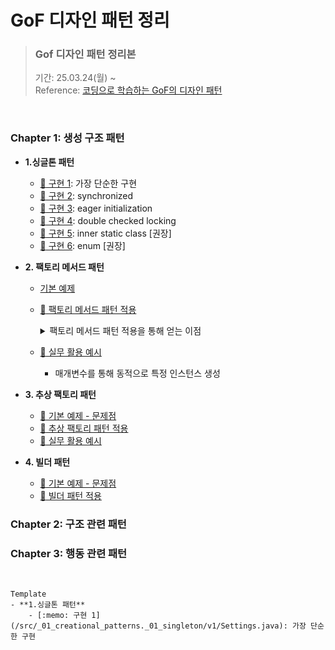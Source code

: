 # GoF 디자인 패턴 정리

> ### Gof 디자인 패턴 정리본 <br>
> 기간: 25.03.24(월) ~   <br>
> Reference: [ 코딩으로 학습하는 GoF의 디자인 패턴](https://www.inflearn.com/course/%EB%94%94%EC%9E%90%EC%9D%B8-%ED%8C%A8%ED%84%B4/dashboard)

<br>


 ###  Chapter 1: 생성 구조 패턴

- **1.싱글톤 패턴**
    - [:memo: 구현 1](/src/_01_creational_patterns/_01_singleton/v1/Settings.java): 가장 단순한 구현
    - [:memo: 구현 2](/src/_01_creational_patterns/_01_singleton/v2/Settings.java): synchronized
    - [:memo: 구현 3](/src/_01_creational_patterns/_01_singleton/v3/Settings.java): eager initialization
    - [:memo: 구현 4](/src/_01_creational_patterns/_01_singleton/v4/Settings.java): double checked locking
    - [:memo: 구현 5](/src/_01_creational_patterns/_01_singleton/v5/Settings.java): inner static class [권장]
    - [:memo: 구현 6](/src/_01_creational_patterns/_01_singleton/v6/Settings.java): enum [권장]

- **2. 팩토리 메서드 패턴**
  - [기본 예제](/src/_01_creational_patterns/_02_factory_method/_01_before) 
  - [:memo: 팩토리 메서드 패턴 적용](/src/_01_creational_patterns/_02_factory_method/_02_after)
      <details>
        <summary>팩토리 메서드 패턴 적용을 통해 얻는 이점</summary>
        - 객체 생성 책임 분리<br/>
        - OCP 준수<br/>
          ✲ OCP: '확장'에는 열려있고, '변경'에는 닫혀있어야 한다.'<br>
           → '다형성', '상속', '캡슐화'
      </details>
    
  - [:memo: 실무 활용 예시](/src/_01_creational_patterns/_02_factory_method/_03_java)
  
    - 매개변수를 통해 동적으로 특정 인스턴스 생성
  
- **3. 추상 팩토리 패턴**
  - [:memo: 기본 예제 - 문제점](/src/_01_creational_patterns/_03_abstract_factory/_01_before/WhiteshipFactory.java)
  - [:memo: 추상 팩토리 패턴 적용](/src/_01_creational_patterns/_03_abstract_factory/_02_after/ShipInventory.java)
  - [:memo: 실무 활용 예시](/src/_01_creational_patterns/_03_abstract_factory/_03_java/spring)

- **4. 빌더 패턴**
  - [:memo: 기본 예제 - 문제점](/src/_01_creational_patterns/_04_builder/_01_before/App.java)
  - [:memo: 빌더 패턴 적용](/src/_01_creational_patterns/_04_builder/_02_after)
  

###  Chapter 2: 구조 관련 패턴


###  Chapter 3: 행동 관련 패턴





<br>

```
Template
- **1.싱글톤 패턴**
    - [:memo: 구현 1](/src/_01_creational_patterns._01_singleton/v1/Settings.java): 가장 단순한 구현
```

